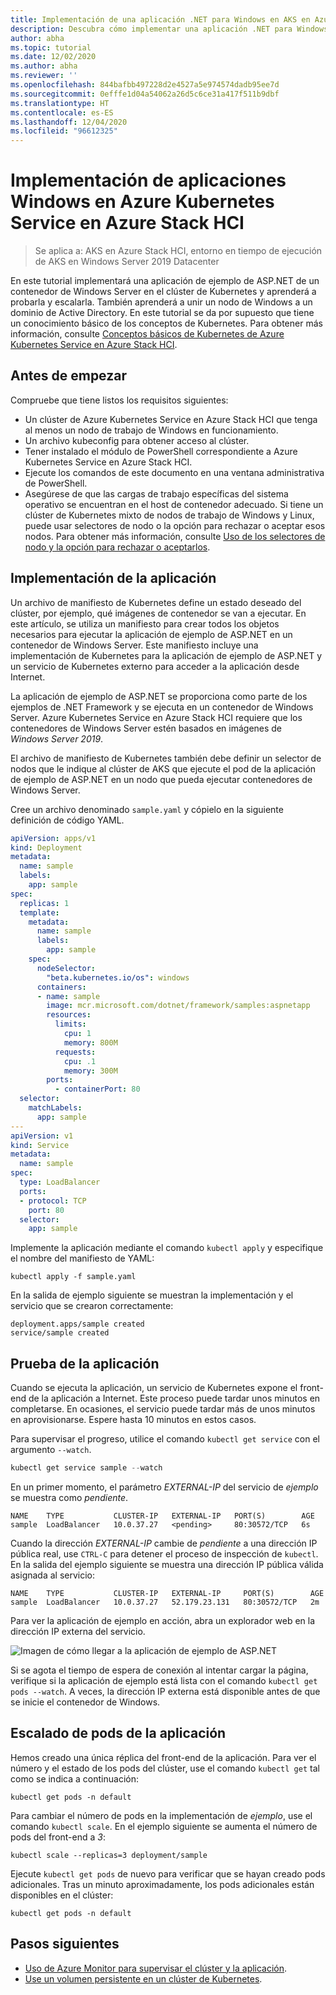 ```yaml
---
title: Implementación de una aplicación .NET para Windows en AKS en Azure Stack HCI
description: Descubra cómo implementar una aplicación .NET para Windows en el clúster mediante una imagen personalizada que se almacena en Azure Container Registry.
author: abha
ms.topic: tutorial
ms.date: 12/02/2020
ms.author: abha
ms.reviewer: ''
ms.openlocfilehash: 844bafbb497228d2e4527a5e974574dadb95ee7d
ms.sourcegitcommit: 0efffe1d04a54062a26d5c6ce31a417f511b9dbf
ms.translationtype: HT
ms.contentlocale: es-ES
ms.lasthandoff: 12/04/2020
ms.locfileid: "96612325"
---
```

# <a name="deploy-windows-applications-in-azure-kubernetes-service-on-azure-stack-hci"></a>Implementación de aplicaciones Windows en Azure Kubernetes Service en Azure Stack HCI

> Se aplica a: AKS en Azure Stack HCI, entorno en tiempo de ejecución de AKS en Windows Server 2019 Datacenter

En este tutorial implementará una aplicación de ejemplo de ASP.NET de un contenedor de Windows Server en el clúster de Kubernetes y aprenderá a probarla y escalarla. También aprenderá a unir un nodo de Windows a un dominio de Active Directory.
En este tutorial se da por supuesto que tiene un conocimiento básico de los conceptos de Kubernetes. Para obtener más información, consulte [Conceptos básicos de Kubernetes de Azure Kubernetes Service en Azure Stack HCI](kubernetes-concepts.md).

## <a name="before-you-begin"></a>Antes de empezar

Compruebe que tiene listos los requisitos siguientes:

* Un clúster de Azure Kubernetes Service en Azure Stack HCI que tenga al menos un nodo de trabajo de Windows en funcionamiento. 
* Un archivo kubeconfig para obtener acceso al clúster.
* Tener instalado el módulo de PowerShell correspondiente a Azure Kubernetes Service en Azure Stack HCI.
* Ejecute los comandos de este documento en una ventana administrativa de PowerShell.
* Asegúrese de que las cargas de trabajo específicas del sistema operativo se encuentran en el host de contenedor adecuado. Si tiene un clúster de Kubernetes mixto de nodos de trabajo de Windows y Linux, puede usar selectores de nodo o la opción para rechazar o aceptar esos nodos. Para obtener más información, consulte [Uso de los selectores de nodo y la opción para rechazar o aceptarlos](adapt-apps-mixed-os-clusters.md).

## <a name="deploy-the-application"></a>Implementación de la aplicación

Un archivo de manifiesto de Kubernetes define un estado deseado del clúster, por ejemplo, qué imágenes de contenedor se van a ejecutar. En este artículo, se utiliza un manifiesto para crear todos los objetos necesarios para ejecutar la aplicación de ejemplo de ASP.NET en un contenedor de Windows Server. Este manifiesto incluye una implementación de Kubernetes para la aplicación de ejemplo de ASP.NET y un servicio de Kubernetes externo para acceder a la aplicación desde Internet.

La aplicación de ejemplo de ASP.NET se proporciona como parte de los ejemplos de .NET Framework y se ejecuta en un contenedor de Windows Server. Azure Kubernetes Service en Azure Stack HCI requiere que los contenedores de Windows Server estén basados en imágenes de *Windows Server 2019*. 

El archivo de manifiesto de Kubernetes también debe definir un selector de nodos que le indique al clúster de AKS que ejecute el pod de la aplicación de ejemplo de ASP.NET en un nodo que pueda ejecutar contenedores de Windows Server.

Cree un archivo denominado `sample.yaml` y cópielo en la siguiente definición de código YAML. 

```yaml
apiVersion: apps/v1
kind: Deployment
metadata:
  name: sample
  labels:
    app: sample
spec:
  replicas: 1
  template:
    metadata:
      name: sample
      labels:
        app: sample
    spec:
      nodeSelector:
        "beta.kubernetes.io/os": windows
      containers:
      - name: sample
        image: mcr.microsoft.com/dotnet/framework/samples:aspnetapp
        resources:
          limits:
            cpu: 1
            memory: 800M
          requests:
            cpu: .1
            memory: 300M
        ports:
          - containerPort: 80
  selector:
    matchLabels:
      app: sample
---
apiVersion: v1
kind: Service
metadata:
  name: sample
spec:
  type: LoadBalancer
  ports:
  - protocol: TCP
    port: 80
  selector:
    app: sample
```

Implemente la aplicación mediante el comando `kubectl apply` y especifique el nombre del manifiesto de YAML:

```console
kubectl apply -f sample.yaml
```

En la salida de ejemplo siguiente se muestran la implementación y el servicio que se crearon correctamente:

```output
deployment.apps/sample created
service/sample created
```

## <a name="test-the-application"></a>Prueba de la aplicación

Cuando se ejecuta la aplicación, un servicio de Kubernetes expone el front-end de la aplicación a Internet. Este proceso puede tardar unos minutos en completarse. En ocasiones, el servicio puede tardar más de unos minutos en aprovisionarse. Espere hasta 10 minutos en estos casos.

Para supervisar el progreso, utilice el comando `kubectl get service` con el argumento `--watch`.

```PowerShell
kubectl get service sample --watch
```

En un primer momento, el parámetro *EXTERNAL-IP* del servicio de *ejemplo* se muestra como *pendiente*.

```output
NAME    TYPE           CLUSTER-IP   EXTERNAL-IP   PORT(S)        AGE
sample  LoadBalancer   10.0.37.27   <pending>     80:30572/TCP   6s
```

Cuando la dirección *EXTERNAL-IP* cambie de *pendiente* a una dirección IP pública real, use `CTRL-C` para detener el proceso de inspección de `kubectl`. En la salida del ejemplo siguiente se muestra una dirección IP pública válida asignada al servicio:

```output
NAME    TYPE           CLUSTER-IP   EXTERNAL-IP     PORT(S)        AGE
sample  LoadBalancer   10.0.37.27   52.179.23.131   80:30572/TCP   2m
```

Para ver la aplicación de ejemplo en acción, abra un explorador web en la dirección IP externa del servicio.

![Imagen de cómo llegar a la aplicación de ejemplo de ASP.NET](media/deploy-windows-application/asp-net-sample-app.png)

Si se agota el tiempo de espera de conexión al intentar cargar la página, verifique si la aplicación de ejemplo está lista con el comando `kubectl get pods --watch`. A veces, la dirección IP externa está disponible antes de que se inicie el contenedor de Windows.

## <a name="scale-application-pods"></a>Escalado de pods de la aplicación

Hemos creado una única réplica del front-end de la aplicación. Para ver el número y el estado de los pods del clúster, use el comando `kubectl get` tal como se indica a continuación:

```console
kubectl get pods -n default
```

Para cambiar el número de pods en la implementación de *ejemplo*, use el comando `kubectl scale`. En el ejemplo siguiente se aumenta el número de pods del front-end a *3*:

```console
kubectl scale --replicas=3 deployment/sample
```

Ejecute `kubectl get pods` de nuevo para verificar que se hayan creado pods adicionales. Tras un minuto aproximadamente, los pods adicionales están disponibles en el clúster:

```console
kubectl get pods -n default
```

## <a name="next-steps"></a>Pasos siguientes

* [Uso de Azure Monitor para supervisar el clúster y la aplicación](/azure/azure-monitor/insights/container-insights-enable-arc-enabled-clusters).
* [Use un volumen persistente en un clúster de Kubernetes](persistent-volume.md).
